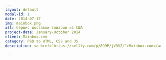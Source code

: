 ```yaml
---
layout: default
modal-id: 1
date: 2014-07-17
img: mainbox.png
alt: Сервис доставки товаров из США
project-date: January-October 2014
client: Mainbox.com
category: PSD to HTML, CSS and JS
description: <a href="https://sellfy.com/p/8Q9P/jV3VZ/">Mainbox.com</a>

---
```

